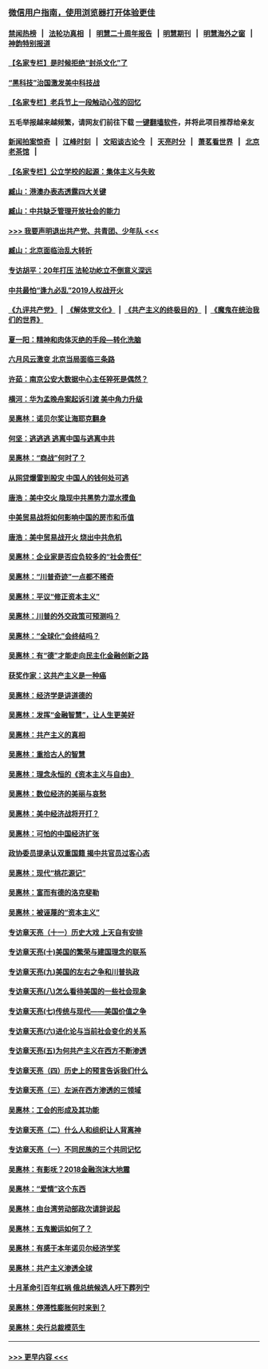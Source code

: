 ### [微信用户指南，使用浏览器打开体验更佳](https://github.com/gfw-breaker/banned-news1/blob/master/indexes/wechat-guide.md?t=0)
#### [禁闻热榜](热点新闻.md?t=0)  &nbsp;&nbsp;|&nbsp;&nbsp; [法轮功真相](https://github.com/gfw-breaker/truth/blob/master/README.md?t=0) &nbsp;&nbsp;|&nbsp;&nbsp; [明慧二十周年报告](https://github.com/gfw-breaker/mh-reports/blob/master/README.md?t=0) &nbsp;&nbsp;|&nbsp;&nbsp;[明慧期刊](https://github.com/gfw-breaker/mh-qikan) &nbsp;&nbsp;|&nbsp;&nbsp; [明慧海外之窗](https://github.com/gfw-breaker/mh-news/blob/master/README.md?t=0) &nbsp;&nbsp;|&nbsp;&nbsp; [神韵特别报道](https://github.com/gfw-breaker/mh-news/blob/master/shenyun.md?t=0)
#### [【名家专栏】是时候拒绝“封杀文化”了](../pages/nsc423/n11814093.md?t=02111444) 
#### [“黑科技”治国激发美中科技战](../pages/nsc423/n11638056.md?t=02111444) 
#### [【名家专栏】老兵节上一段触动心弦的回忆](../pages/nsc423/n11646016.md?t=02111444) 
#### 五毛举报越来越频繁，请网友们前往下载 [一键翻墙软件](https://github.com/gfw-breaker/ssr-accounts)，并将此项目推荐给亲友
#### [新闻拍案惊奇](https://github.com/gfw-breaker/banned-news1/blob/master/pages/link4.md) &nbsp;&nbsp;|&nbsp;&nbsp; [江峰时刻](https://github.com/gfw-breaker/banned-news1/blob/master/pages/link4.md) &nbsp;&nbsp;|&nbsp;&nbsp; [文昭谈古论今](https://github.com/gfw-breaker/banned-news1/blob/master/pages/link4.md) &nbsp;&nbsp;|&nbsp;&nbsp; [天亮时分](https://github.com/gfw-breaker/banned-news1/blob/master/pages/link4.md) &nbsp;&nbsp;|&nbsp;&nbsp; [萧茗看世界](https://github.com/gfw-breaker/banned-news1/blob/master/pages/link4.md) &nbsp;&nbsp;|&nbsp;&nbsp; [北京老茶馆](https://github.com/gfw-breaker/banned-news1/blob/master/pages/link4.md) &nbsp;&nbsp;|&nbsp;&nbsp; 
#### [【名家专栏】公立学校的起源：集体主义与失败](../pages/nsc423/n11601833.md?t=02111444) 
#### [臧山：港澳办表态透露四大关键](../pages/nsc423/n11421628.md?t=02111444) 
#### [臧山：中共缺乏管理开放社会的能力](../pages/nsc423/n11407457.md?t=02111444) 
#### [>>> 我要声明退出共产党、共青团、少年队 <<<](https://github.com/begood0513/goodnews/blob/master/quit/letter.md) 
#### [臧山：北京面临治乱大转折](../pages/nsc423/n11406895.md?t=02111444) 
#### [专访胡平：20年打压 法轮功屹立不倒意义深远](../pages/nsc423/n11398800.md?t=02111444) 
#### [中共最怕“逢九必乱”2019人权战开火](../pages/nsc423/n11385248.md?t=02111444) 
#### [《九评共产党》](https://github.com/begood0513/9ping.md/blob/master/README.md) &nbsp;|&nbsp; [《解体党文化》](../../../../jtdwh.md/blob/master/README.md)  &nbsp;|&nbsp; [《共产主义的终极目的》](../../../../gczydzjmd.md/blob/master/README.md) &nbsp;|&nbsp; [《魔鬼在统治我们的世界》](../../../../mgztzwmdsj.md/blob/master/README.md) 
#### [夏一阳：精神和肉体灭绝的手段—转化洗脑](../pages/nsc423/n11368250.md?t=02111444) 
#### [六月风云激变 北京当局面临三条路](../pages/nsc423/n11313668.md?t=02111444) 
#### [许茹：南京公安大数据中心主任猝死是偶然？](../pages/nsc423/n11064744.md?t=02111444) 
#### [横河：华为孟晚舟案起诉引渡 美中角力升级](../pages/nsc423/n11027230.md?t=02111444) 
#### [吴惠林：诺贝尔奖让海耶克翻身](../pages/nsc423/n10890049.md?t=02111444) 
#### [何坚：逃逃逃 逃离中国与逃离中共](../pages/nsc423/n10592891.md?t=02111444) 
#### [吴惠林：“商战”何时了？](../pages/nsc423/n10573558.md?t=02111444) 
#### [从网贷爆雷到股灾 中国人的钱何处可逃](../pages/nsc423/n10572800.md?t=02111444) 
#### [唐浩：美中交火 隐现中共黑势力混水摸鱼](../pages/nsc423/n10544040.md?t=02111444) 
#### [中美贸易战将如何影响中国的房市和币值](../pages/nsc423/n10543697.md?t=02111444) 
#### [唐浩：美中贸易战开火 烧出中共危机](../pages/nsc423/n10540126.md?t=02111444) 
#### [吴惠林：企业家是否应负较多的“社会责任”](../pages/nsc423/n10535022.md?t=02111444) 
#### [吴惠林：“川普奇迹”一点都不稀奇](../pages/nsc423/n10512808.md?t=02111444) 
#### [吴惠林：平议“修正资本主义”](../pages/nsc423/n10495724.md?t=02111444) 
#### [吴惠林：川普的外交政策可预测吗？](../pages/nsc423/n10462387.md?t=02111444) 
#### [吴惠林：“全球化”会终结吗？](../pages/nsc423/n10452838.md?t=02111444) 
#### [吴惠林：有“德”才能走向民主化金融创新之路](../pages/nsc423/n10432292.md?t=02111444) 
#### [获奖作家：这共产主义是一种癌](../pages/nsc423/n10431541.md?t=02111444) 
#### [吴惠林：经济学是讲道德的](../pages/nsc423/n10398014.md?t=02111444) 
#### [吴惠林：发挥“金融智慧”，让人生更美好](../pages/nsc423/n10375019.md?t=02111444) 
#### [吴惠林：共产主义的真相](../pages/nsc423/n10351394.md?t=02111444) 
#### [吴惠林：重拾古人的智慧](../pages/nsc423/n10337691.md?t=02111444) 
#### [吴惠林：理念永恒的《资本主义与自由》](../pages/nsc423/n10316274.md?t=02111444) 
#### [吴惠林：数位经济的美丽与哀愁](../pages/nsc423/n10292946.md?t=02111444) 
#### [吴惠林：美中经济战将开打？](../pages/nsc423/n10258825.md?t=02111444) 
#### [吴惠林：可怕的中国经济扩张](../pages/nsc423/n10219147.md?t=02111444) 
#### [政协委员提承认双重国籍 揭中共官员过客心态](../pages/nsc423/n10208809.md?t=02111444) 
#### [吴惠林：现代“桃花源记”](../pages/nsc423/n10185234.md?t=02111444) 
#### [吴惠林：富而有德的洛克斐勒](../pages/nsc423/n10142264.md?t=02111444) 
#### [吴惠林：被诬蔑的“资本主义”](../pages/nsc423/n10124816.md?t=02111444) 
#### [专访章天亮（十一）历史大戏 上天自有安排](../pages/nsc423/n10094905.md?t=02111444) 
#### [专访章天亮(十)美国的繁荣与建国理念的联系](../pages/nsc423/n10094899.md?t=02111444) 
#### [专访章天亮(九)美国的左右之争和川普执政](../pages/nsc423/n10094889.md?t=02111444) 
#### [专访章天亮(八)怎么看待美国的一些社会现象](../pages/nsc423/n10094857.md?t=02111444) 
#### [专访章天亮(七)传统与现代——美国价值之争](../pages/nsc423/n10093140.md?t=02111444) 
#### [专访章天亮(六)进化论与当前社会变化的关系](../pages/nsc423/n10092036.md?t=02111444) 
#### [专访章天亮(五)为何共产主义在西方不断渗透](../pages/nsc423/n10083620.md?t=02111444) 
#### [专访章天亮（四）历史上的预言告诉我们什么](../pages/nsc423/n10083606.md?t=02111444) 
#### [专访章天亮（三）左派在西方渗透的三领域](../pages/nsc423/n10081115.md?t=02111444) 
#### [吴惠林：工会的形成及其功能](../pages/nsc423/n10080633.md?t=02111444) 
#### [专访章天亮（二）什么人和组织让人背离神](../pages/nsc423/n10076637.md?t=02111444) 
#### [专访章天亮（一）不同民族的三个共同记忆](../pages/nsc423/n10074188.md?t=02111444) 
#### [吴惠林：有影呒？2018金融泡沫大地震](../pages/nsc423/n10040534.md?t=02111444) 
#### [吴惠林：“爱情”这个东西](../pages/nsc423/n10019423.md?t=02111444) 
#### [吴惠林：由台湾劳动部政次请辞说起](../pages/nsc423/n9979679.md?t=02111444) 
#### [吴惠林：五鬼搬运如何了？](../pages/nsc423/n9925338.md?t=02111444) 
#### [吴惠林：有感于本年诺贝尔经济学奖](../pages/nsc423/n9871883.md?t=02111444) 
#### [吴惠林：共产主义渗透全球](../pages/nsc423/n9812748.md?t=02111444) 
#### [十月革命引百年红祸 俄总统候选人吁下葬列宁](../pages/nsc423/n9810182.md?t=02111444) 
#### [吴惠林：停滞性膨胀何时来到？](../pages/nsc423/n9764136.md?t=02111444) 
#### [吴惠林：央行总裁模范生](../pages/nsc423/n9728134.md?t=02111444) 

----
#### [ >>> 更早内容 <<< ](../indexes/nsc423-earlier.md)
